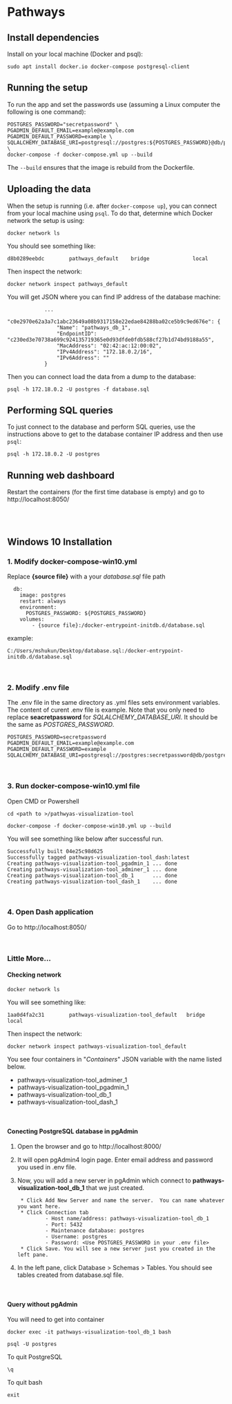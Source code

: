 # Pathways

## Install dependencies

Install on your local machine (Docker and psql):

```
sudo apt install docker.io docker-compose postgresql-client
```

## Running the setup

To run the app and set the passwords use (assuming a Linux computer
the following is one command):

```
POSTGRES_PASSWORD="secretpassword" \
PGADMIN_DEFAULT_EMAIL=example@example.com PGADMIN_DEFAULT_PASSWORD=example \
SQLALCHEMY_DATABASE_URI=postgresql://postgres:${POSTGRES_PASSWORD}@db/postgres \
docker-compose -f docker-compose.yml up --build
```

The `--build` ensures that the image is rebuild from the Dockerfile.

## Uploading the data

When the setup is running (i.e. after `docker-compose up`), you can
connect from your local machine using `psql`.
To do that, determine which Docker network the setup is using:

```
docker network ls
```

You should see something like:

```
d8b0289eebdc        pathways_default    bridge              local
```

Then inspect the network:

```
docker network inspect pathways_default
```

You will get JSON where you can find IP address of the database machine:

```
            ...
            "c0e2970e62a3a7c1abc23649a08b9317158e22edae84288ba02ce5b9c9ed676e": {
                "Name": "pathways_db_1",
                "EndpointID": "c230ed3e70738a699c924135719365e0d93dfde0fdb588cf27b1d74bd9188a55",
                "MacAddress": "02:42:ac:12:00:02",
                "IPv4Address": "172.18.0.2/16",
                "IPv6Address": ""
            }
```

Then you can connect load the data from a dump to the database:

```
psql -h 172.18.0.2 -U postgres -f database.sql
```

## Performing SQL queries

To just connect to the database and perform SQL queries, use the
instructions above to get to the database container IP address and then
use `psql`:

```
psql -h 172.18.0.2 -U postgres
```

## Running web dashboard

Restart the containers (for the first time database is empty) and go to http://localhost:8050/

<br>
<br>


## Windows 10 Installation

### 1. Modify docker-compose-win10.yml

Replace **{source file}** with a your *database.sql* file path
```
  db:
    image: postgres
    restart: always
    environment:
      POSTGRES_PASSWORD: ${POSTGRES_PASSWORD}
    volumes:
        - {source file}:/docker-entrypoint-initdb.d/database.sql
```
example: 
```
C:/Users/mshukun/Desktop/database.sql:/docker-entrypoint-initdb.d/database.sql
```
<br>

### 2. Modify .env file

The .env file in the same directory as .yml files sets environment variables.  The content of curent .env file is example. Note that you only need to replace **seacretpassword** for *SQLALCHEMY_DATABASE_URI*. It should be the same as *POSTGRES_PASSWORD*.

```
POSTGRES_PASSWORD=secretpassword
PGADMIN_DEFAULT_EMAIL=example@example.com
PGADMIN_DEFAULT_PASSWORD=example
SQLALCHEMY_DATABASE_URI=postgresql://postgres:secretpassword@db/postgres
```

<br>

### 3. Run docker-compose-win10.yml file
Open CMD or Powershell
```
cd <path to >/pathwyas-visualization-tool
```
```
docker-compose -f docker-compose-win10.yml up --build
```
You will see something like below after successful run.
```
Successfully built 04e25c98d625
Successfully tagged pathways-visualization-tool_dash:latest
Creating pathways-visualization-tool_pgadmin_1 ... done
Creating pathways-visualization-tool_adminer_1 ... done
Creating pathways-visualization-tool_db_1      ... done
Creating pathways-visualization-tool_dash_1    ... done
```

<br>

### 4. Open Dash application
Go to http://localhost:8050/

<br>


### Little More...


#### Checking network
```
docker network ls
```
You will see something like:
```
1aa0d4fa2c31        pathways-visualization-tool_default   bridge              local
```
Then inspect the network:
```
docker network inspect pathways-visualization-tool_default
```
You see four containers in "*Containers*" JSON variable with the name listed below.
- pathways-visualization-tool_adminer_1
- pathways-visualization-tool_pgadmin_1
- pathways-visualization-tool_db_1
- pathways-visualization-tool_dash_1

<br>

#### Conecting PostgreSQL database in pgAdmin
1. Open the browser and go to http://localhost:8000/
2. It will open pgAdmin4 login page.  Enter email address and password you used in .env file.
3. Now, you will add a new server in pgAdmin which connect to **pathways-visualization-tool_db_1** that we just created.

        * Click Add New Server and name the server.  You can name whatever you want here.
        * Click Connection tab
                - Host name/address: pathways-visualization-tool_db_1
                - Port: 5432
                - Maintenance database: postgres
                - Username: postgres
                - Password: <Use POSTGRES_PASSWORD in your .env file>
        * Click Save. You will see a new server just you created in the left pane.
4. In the left pane, click Database > Schemas > Tables.  You should see tables created from database.sql file.

<br>

#### Query without pgAdmin
You will need to get into container
```
docker exec -it pathways-visualization-tool_db_1 bash
```
```
psql -U postgres
``` 
To quit PostgreSQL
```
\q
```
To quit bash
``` 
exit
```

